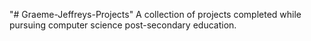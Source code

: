 "# Graeme-Jeffreys-Projects" 
A collection of projects completed while pursuing computer science post-secondary education.
